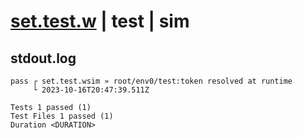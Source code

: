 # [set.test.w](../../../../../../examples/tests/sdk_tests/state/set.test.w) | test | sim

## stdout.log
```log
pass ┌ set.test.wsim » root/env0/test:token resolved at runtime
     └ 2023-10-16T20:47:39.511Z
 
Tests 1 passed (1)
Test Files 1 passed (1)
Duration <DURATION>
```

